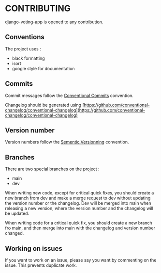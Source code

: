 # CONTRIBUTING

django-voting-app is opened to any contribution.

## Conventions

The project uses :

* black formatting
* isort
* google style for documentation

## Commits

Commit messages follow the [Conventional Commits](https://www.conventionalcommits.org/en/v1.0.0/) convention.

Changelog should be generated using [https://github.com/conventional-changelog/conventional-changelog](https://github.com/conventional-changelog/conventional-changelog)

## Version number

Version numbers follow the [Sementic Versionning](https://semver.org/) convention.

## Branches

There are two special branches on the project :

* main
* dev

When writing new code, except for critical quick fixes, you should create a new branch from dev and make a merge request to dev without updating the version number or the changelog. Dev will be merged into main when releasing a new version, where the version number and the changelog will be updated.

When writing code for a critical quick fix, you should create a new branch fro main, and then merge into main with the changelog and version number changed.

## Working on issues

If you want to work on an issue, please say you want by commenting on the issue. This prevents duplicate work.
